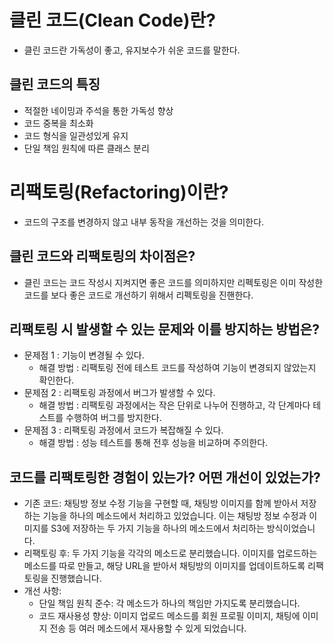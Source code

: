 # 클린 코드(Clean Code)란?
- 클린 코드란 가독성이 좋고, 유지보수가 쉬운 코드를 말한다.

## 클린 코드의 특징
- 적절한 네이밍과 주석을 통한 가독성 향상
- 코드 중복을 최소화
- 코드 형식을 일관성있게 유지
- 단일 책임 원칙에 따른 클래스 분리

# 리팩토링(Refactoring)이란?
- 코드의 구조를 변경하지 않고 내부 동작을 개선하는 것을 의미한다.

## 클린 코드와 리팩토링의 차이점은?
- 클린 코드는 코드 작성시 지켜지면 좋은 코드를 의미하지만 리펙토링은 이미 작성한 코드를 보다 좋은 코드로 개선하기 위해서 리펙토링을 진핸한다.

## 리팩토링 시 발생할 수 있는 문제와 이를 방지하는 방법은?
- 문제점 1 : 기능이 변경될 수 있다.
    - 해결 방법 : 리팩토링 전에 테스트 코드를 작성하여 기능이 변경되지 않았는지 확인한다.
- 문제점 2 : 리팩토링 과정에서 버그가 발생할 수 있다.
    - 해결 방법 : 리팩토링 과정에서는 작은 단위로 나누어 진행하고, 각 단계마다 테스트를 수행하여 버그를 방지한다.
- 문제점 3 : 리팩토링 과정에서 코드가 복잡해질 수 있다.
    - 해결 방법 : 성능 테스트를 통해 전후 성능을 비교하며 주의한다.

## 코드를 리팩토링한 경험이 있는가? 어떤 개선이 있었는가?
- 기존 코드: 채팅방 정보 수정 기능을 구현할 때, 채팅방 이미지를 함께 받아서 저장하는 기능을 하나의 메소드에서 처리하고 있었습니다. 이는 채팅방 정보 수정과 이미지를 S3에 저장하는 두 가지 기능을 하나의 메소드에서 처리하는 방식이었습니다.  
- 리팩토링 후: 두 가지 기능을 각각의 메소드로 분리했습니다. 이미지를 업로드하는 메소드를 따로 만들고, 해당 URL을 받아서 채팅방의 이미지를 업데이트하도록 리팩토링을 진행했습니다.  
- 개선 사항:
  - 단일 책임 원칙 준수: 각 메소드가 하나의 책임만 가지도록 분리했습니다.
  - 코드 재사용성 향상: 이미지 업로드 메소드를 회원 프로필 이미지, 채팅에 이미지 전송 등 여러 메소드에서 재사용할 수 있게 되었습니다.
